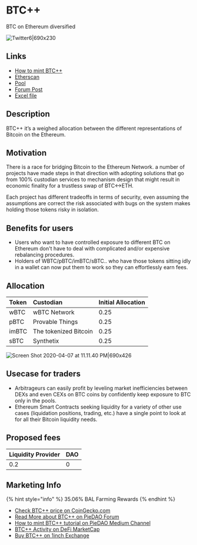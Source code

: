 # BTC++

BTC on Ethereum diversified

![Twitter6\|690x230](https://forum.piedao.org/uploads/default/original/1X/4d37154c1c36ca79c1c7435442e5762d96e45c00.jpeg)

## Links

* [How to mint BTC++](https://medium.com/piedao/how-to-mint-btc-68a762c9a200?source=collection_home---6------1-----------------------)
* [Etherscan](https://etherscan.io/address/0x0327112423f3a68efdf1fcf402f6c5cb9f7c33fd#readProxyContract)
* [Pool](https://balancer.piedao.org/#/pool/0x9891832633a83634765952b051bc7feF36714A46)
* [Forum Post](https://forum.piedao.org/t/btc-btc-on-ethereum-diversified/68)
* [Excel file](https://docs.google.com/spreadsheets/d/1UqemCMqjMotZ2esjjWEp-Zs4udMwJ-QPfJUdVixfWgI/edit?usp=sharing)

## Description

BTC++ it’s a weighed allocation between the different representations of Bitcoin on the Ethereum.

## Motivation

There is a race for bridging Bitcoin to the Ethereum Network. a number of projects have made steps in that direction with adopting solutions that go from 100% custodian services to mechanism design that might result in economic finality for a trustless swap of BTC&lt;-&gt;ETH.

Each project has different tradeoffs in terms of security, even assuming the assumptions are correct the risk associated with bugs on the system makes holding those tokens risky in isolation.

## Benefits for users

* Users who want to have controlled exposure to different BTC on Ethereum don't have to deal with complicated and/or expensive rebalancing procedures.
* Holders of WBTC/pBTC/imBTC/sBTC.. who have those tokens sitting idly in a wallet can now put them to work so they can effortlessly earn fees.

## Allocation

| Token | Custodian | Initial Allocation |
| :--- | :--- | :--- |
| wBTC | wBTC Network | 0.25 |
| pBTC | Provable Things | 0.25 |
| imBTC | The tokenized Bitcoin | 0.25 |
| sBTC | Synthetix | 0.25 |

![Screen Shot 2020-04-07 at 11.11.40 PM\|690x426](https://forum.piedao.org/uploads/default/original/1X/b8bf32fed37727f38fcfc10a16a4ec824ee18d71.png)

## Usecase for traders

* Arbitrageurs can easily profit by leveling market inefficiencies between DEXs and even CEXs on BTC coins by confidently keep exposure to BTC only in the pools.
* Ethereum Smart Contracts seeking liquidity for a variety of other use cases \(liquidation positions, trading, etc.\) have a single point to look at for all their Bitcoin liquidity needs.

## Proposed fees

| Liquidity Provider | DAO |
| :--- | :--- |
| 0.2 | 0 |

## Marketing Info

{% hint style="info" %}
35.06% BAL Farming Rewards
{% endhint %}

* [Check BTC++ price on CoinGecko.com](https://www.coingecko.com/en/coins/piedao-btc)
* [Read More about BTC++ on PieDAO Forum](https://forum.piedao.org/t/btc-btc-on-ethereum-diversified/68)
* [How to mint BTC++ tutorial on PieDAO Medium Channel](https://medium.com/piedao/how-to-mint-btc-68a762c9a200)
* [BTC++ Activity on DeFi MarketCap](https://defimarketcap.io/token/0x0327112423f3a68efdf1fcf402f6c5cb9f7c33fd)
* [Buy BTC++ on 1inch Exchange](https://1inch.exchange/#/ETH/BTC%2B%2B)

